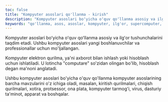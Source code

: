 ```yaml
---
toc: false
title: "Kompyuter asoslari qo'llanma - kirish"
description: "Kompyuter asoslari boʻyicha oʻquv qoʻllanma asosiy va ilgʻor tushunchalarini taqdim etadi. Bizning kompyuter..."
keywords: "qo'llanma, asos, asoslar, kompyuter, ilg'or, supercomputer, kompyuter"
---
```


Kompyuter asoslari boʻyicha oʻquv qoʻllanma asosiy va ilgʻor tushunchalarini taqdim etadi. Ushbu kompyuter asoslari yangi boshlanuvchilar va professionallar uchun mo'ljallangan.

Kompyuter elektron qurilma, ya'ni axborot bilan ishlash yoki hisoblash uchun ishlatiladi. U lotincha "computare" so'zidan olingan bo'lib, hisoblash degan ma'noni anglatadi.

Ushbu kompyuter asoslari bo'yicha o'quv qo'llanma kompyuter asoslarining barcha mavzularini o'z ichiga oladi, masalan, kiritish qurilmalari, chiqish qurilmalari, xotira, protsessor, ona plata, kompyuter tarmog'i, virus, dasturiy ta'minot, apparat va boshqalar.